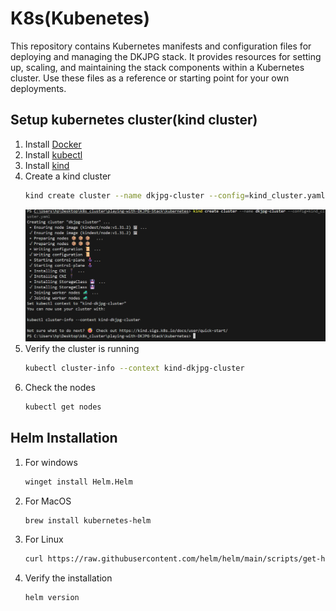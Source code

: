 # K8s(Kubenetes)
This repository contains Kubernetes manifests and configuration files for deploying and managing the DKJPG stack. It provides resources for setting up, scaling, and maintaining the stack components within a Kubernetes cluster. Use these files as a reference or starting point for your own deployments.

## Setup kubernetes cluster(kind cluster)
1. Install [Docker](https://docs.docker.com/get-docker/)
2. Install [kubectl](https://kubernetes.io/docs/tasks/tools/install-kubectl/)
3. Install [kind](https://kind.sigs.k8s.io/docs/user/quick-start/)
4. Create a kind cluster
   ```bash
   kind create cluster --name dkjpg-cluster --config=kind_cluster.yaml
   ```
   ![Kind Cluster](kind_cluster.png)
5. Verify the cluster is running
   ```bash
   kubectl cluster-info --context kind-dkjpg-cluster
    ```
6. Check the nodes
   ```bash
   kubectl get nodes
   ```

## Helm Installation

1. For windows
   ```bash
   winget install Helm.Helm
   ```
2. For MacOS
   ```bash
   brew install kubernetes-helm
   ```
3. For Linux
   ```bash
   curl https://raw.githubusercontent.com/helm/helm/main/scripts/get-helm-3 | bash
   ```
4. Verify the installation
   ```bash
   helm version
   ```